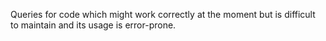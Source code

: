 Queries for code which might work correctly at the moment but is difficult to
maintain and its usage is error-prone.

